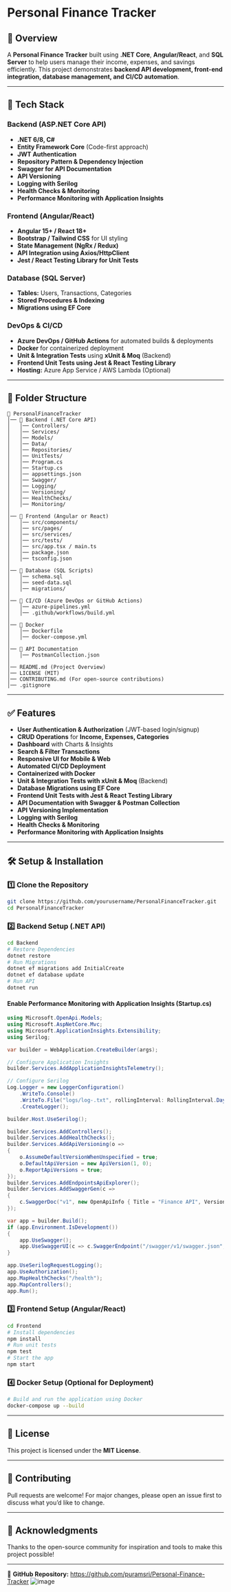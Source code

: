 # Personal Finance Tracker

## 📌 Overview
A **Personal Finance Tracker** built using **.NET Core**, **Angular/React**, and **SQL Server** to help users manage their income, expenses, and savings efficiently. This project demonstrates **backend API development, front-end integration, database management, and CI/CD automation**.

---

## 🚀 Tech Stack
### **Backend (ASP.NET Core API)**
- **.NET 6/8, C#**
- **Entity Framework Core** (Code-first approach)
- **JWT Authentication**
- **Repository Pattern & Dependency Injection**
- **Swagger for API Documentation**
- **API Versioning**
- **Logging with Serilog**
- **Health Checks & Monitoring**
- **Performance Monitoring with Application Insights**

### **Frontend (Angular/React)**
- **Angular 15+ / React 18+**
- **Bootstrap / Tailwind CSS** for UI styling
- **State Management (NgRx / Redux)**
- **API Integration using Axios/HttpClient**
- **Jest / React Testing Library for Unit Tests**

### **Database (SQL Server)**
- **Tables:** Users, Transactions, Categories
- **Stored Procedures & Indexing**
- **Migrations using EF Core**

### **DevOps & CI/CD**
- **Azure DevOps / GitHub Actions** for automated builds & deployments
- **Docker** for containerized deployment
- **Unit & Integration Tests** using **xUnit & Moq** (Backend)
- **Frontend Unit Tests using Jest & React Testing Library**
- **Hosting:** Azure App Service / AWS Lambda (Optional)

---

## 📂 Folder Structure
```
📂 PersonalFinanceTracker
│── 📂 Backend (.NET Core API)
│   │── Controllers/
│   │── Services/
│   │── Models/
│   │── Data/
│   │── Repositories/
│   │── UnitTests/
│   │── Program.cs
│   │── Startup.cs
│   │── appsettings.json
│   │── Swagger/
│   │── Logging/
│   │── Versioning/
│   │── HealthChecks/
│   │── Monitoring/
│
│── 📂 Frontend (Angular or React)
│   │── src/components/
│   │── src/pages/
│   │── src/services/
│   │── src/tests/
│   │── src/app.tsx / main.ts
│   │── package.json
│   │── tsconfig.json
│
│── 📂 Database (SQL Scripts)
│   │── schema.sql
│   │── seed-data.sql
│   │── migrations/
│
│── 📂 CI/CD (Azure DevOps or GitHub Actions)
│   │── azure-pipelines.yml
│   │── .github/workflows/build.yml
│
│── 📂 Docker
│   │── Dockerfile
│   │── docker-compose.yml
│
│── 📂 API Documentation
│   │── PostmanCollection.json
│
│── README.md (Project Overview)
│── LICENSE (MIT)
│── CONTRIBUTING.md (For open-source contributions)
│── .gitignore
```

---

## ✅ Features
- **User Authentication & Authorization** (JWT-based login/signup)
- **CRUD Operations** for **Income, Expenses, Categories**
- **Dashboard** with Charts & Insights
- **Search & Filter Transactions**
- **Responsive UI for Mobile & Web**
- **Automated CI/CD Deployment**
- **Containerized with Docker**
- **Unit & Integration Tests with xUnit & Moq** (Backend)
- **Database Migrations using EF Core**
- **Frontend Unit Tests with Jest & React Testing Library**
- **API Documentation with Swagger & Postman Collection**
- **API Versioning Implementation**
- **Logging with Serilog**
- **Health Checks & Monitoring**
- **Performance Monitoring with Application Insights**

---

## 🛠️ Setup & Installation
### **1️⃣ Clone the Repository**
```bash
git clone https://github.com/yourusername/PersonalFinanceTracker.git
cd PersonalFinanceTracker
```

### **2️⃣ Backend Setup (.NET API)**
```bash
cd Backend
# Restore Dependencies
dotnet restore
# Run Migrations
dotnet ef migrations add InitialCreate
dotnet ef database update
# Run API
dotnet run
```

#### **Enable Performance Monitoring with Application Insights (Startup.cs)**
```csharp
using Microsoft.OpenApi.Models;
using Microsoft.AspNetCore.Mvc;
using Microsoft.ApplicationInsights.Extensibility;
using Serilog;

var builder = WebApplication.CreateBuilder(args);

// Configure Application Insights
builder.Services.AddApplicationInsightsTelemetry();

// Configure Serilog
Log.Logger = new LoggerConfiguration()
    .WriteTo.Console()
    .WriteTo.File("logs/log-.txt", rollingInterval: RollingInterval.Day)
    .CreateLogger();

builder.Host.UseSerilog();

builder.Services.AddControllers();
builder.Services.AddHealthChecks();
builder.Services.AddApiVersioning(o =>
{
    o.AssumeDefaultVersionWhenUnspecified = true;
    o.DefaultApiVersion = new ApiVersion(1, 0);
    o.ReportApiVersions = true;
});
builder.Services.AddEndpointsApiExplorer();
builder.Services.AddSwaggerGen(c =>
{
    c.SwaggerDoc("v1", new OpenApiInfo { Title = "Finance API", Version = "v1" });
});

var app = builder.Build();
if (app.Environment.IsDevelopment())
{
    app.UseSwagger();
    app.UseSwaggerUI(c => c.SwaggerEndpoint("/swagger/v1/swagger.json", "Finance API v1"));
}

app.UseSerilogRequestLogging();
app.UseAuthorization();
app.MapHealthChecks("/health");
app.MapControllers();
app.Run();
```

### **3️⃣ Frontend Setup (Angular/React)**
```bash
cd Frontend
# Install dependencies
npm install
# Run unit tests
npm test
# Start the app
npm start
```

### **4️⃣ Docker Setup (Optional for Deployment)**
```bash
# Build and run the application using Docker
docker-compose up --build
```

---

## 📜 License
This project is licensed under the **MIT License**.

---

## 🤝 Contributing
Pull requests are welcome! For major changes, please open an issue first to discuss what you’d like to change.

---

## 🌟 Acknowledgments
Thanks to the open-source community for inspiration and tools to make this project possible!

---

🔗 **GitHub Repository:** https://github.com/puramsri/Personal-Finance-Tracker
![image](https://github.com/user-attachments/assets/e6f63b60-dbdf-470b-9dc1-726fad62d37d)
